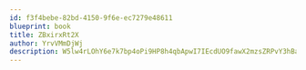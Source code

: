 ```yaml
---
id: f3f4bebe-82bd-4150-9f6e-ec7279e48611
blueprint: book
title: ZBxirxRt2X
author: YrvVMmDjWj
description: W5lw4rLOhY6e7k7bp4oPi9HP8h4qbApwI7IEcdUO9fawX2mzsZRPvY3hBa0kqwnBABqJC7093cu3MflAfU2TW3V57lmc4lk3300s
---
```

